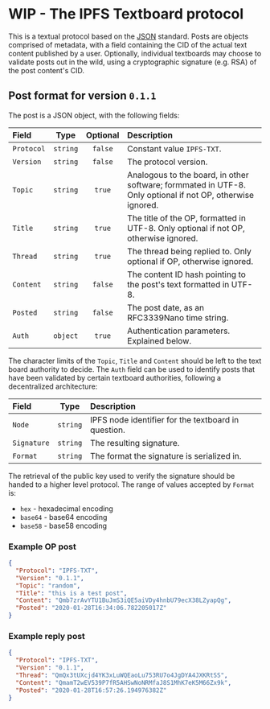 # WIP - The IPFS Textboard protocol

This is a textual protocol based on the [JSON](https://www.json.org/) standard.
Posts are objects comprised of metadata, with a field containing the CID of the
actual text content published by a user. Optionally, individual textboards may
choose to validate posts out in the wild, using a cryptographic signature (e.g. RSA)
of the post content's CID.

## Post format for version `0.1.1`

The post is a JSON object, with the following fields:

| Field | Type | Optional | Description |
| :--- | :---: | :---: | :--- |
| `Protocol` | `string` | `false` | Constant value `IPFS-TXT`. |
| `Version` | `string` | `false` | The protocol version. |
| `Topic` | `string` | `true` | Analogous to the board, in other software; formmated in UTF-8. Only optional if not OP, otherwise ignored. |
| `Title` | `string` | `true` | The title of the OP, formatted in UTF-8. Only optional if not OP, otherwise ignored. |
| `Thread` | `string` | `true` | The thread being replied to. Only optional if OP, otherwise ignored. |
| `Content` | `string` | `false` | The content ID hash pointing to the post's text formatted in UTF-8. |
| `Posted` | `string` | `false` | The post date, as an RFC3339Nano time string. |
| `Auth` | `object` | `true` | Authentication parameters. Explained below. |

The character limits of the `Topic`, `Title` and `Content` should be left to the
text board authority to decide. The `Auth` field can be used to identify posts
that have been validated by certain textboard authorities, following a
decentralized architecture:

| Field | Type | Description |
| :--- | :---: | :--- |
| `Node` | `string` | IPFS node identifier for the textboard in question. |
| `Signature` | `string` | The resulting signature. |
| `Format` | `string` | The format the signature is serialized in. |

The retrieval of the public key used to verify the signature should be handed to a higher
level protocol. The range of values accepted by `Format` is:

* `hex` - hexadecimal encoding
* `base64` - base64 encoding
* `base58` - base58 encoding

### Example OP post

```json
{
  "Protocol": "IPFS-TXT",
  "Version": "0.1.1",
  "Topic": "random",
  "Title": "this is a test post",
  "Content": "Qmb7zrAvYTU1BuJmS3iQE5aiVDy4hnbU79ecX38LZyapQg",
  "Posted": "2020-01-28T16:34:06.782205017Z"
}
```

### Example reply post

```json
{
  "Protocol": "IPFS-TXT",
  "Version": "0.1.1",
  "Thread": "QmQx3tUXcjd4YK3xLuWQEaoLu753RU7o4JgDYA4JXKRtSS",
  "Content": "QmamT2wEV539P7fR5AHSwNoNRMfaJ8S1MhK7eK5M66Zx9k",
  "Posted": "2020-01-28T16:57:26.194976382Z"
}
```
